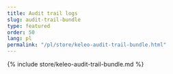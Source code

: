 ```yaml
---
title: Audit trail logs
slug: audit-trail-bundle
type: featured
order: 50
lang: pl
permalink: "/pl/store/keleo-audit-trail-bundle.html"
---
```


{% include store/keleo-audit-trail-bundle.md %}
